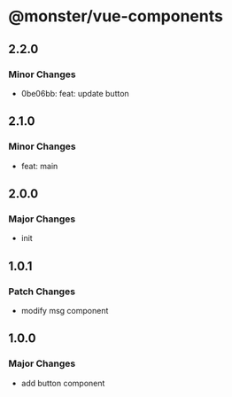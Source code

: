 # @monster/vue-components

## 2.2.0

### Minor Changes

- 0be06bb: feat: update button

## 2.1.0

### Minor Changes

- feat: main

## 2.0.0

### Major Changes

- init

## 1.0.1

### Patch Changes

- modify msg component

## 1.0.0

### Major Changes

- add button component
